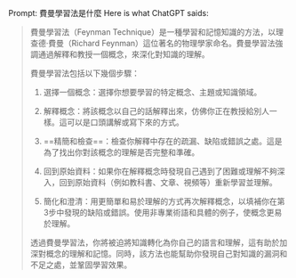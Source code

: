 
Prompt: 費曼學習法是什麼
Here is what ChatGPT saids:
> 費曼學習法（Feynman Technique）是一種學習和記憶知識的方法，以理查德·費曼（Richard Feynman）這位著名的物理學家命名。費曼學習法強調通過解釋和教授一個概念，來深化對知識的理解。
> 
> 費曼學習法包括以下幾個步驟：
> 
> 1. 選擇一個概念：選擇你想要學習的特定概念、主題或知識領域。
> 
> 2. 解釋概念：將該概念以自己的話解釋出來，仿佛你正在教授給別人一樣。這可以是口頭講解或寫下來的方式。
> 
> 3. ==精簡和檢查==：檢查你解釋中存在的疏漏、缺陷或錯誤之處。這是為了找出你對該概念的理解是否完整和準確。
> 
> 4. 回到原始資料：如果你在解釋概念時發現自己遇到了困難或理解不夠深入，回到原始資料（例如教科書、文章、視頻等）重新學習並理解。
> 
> 5. 簡化和澄清：用更簡單和易於理解的方式再次解釋概念，以填補你在第3步中發現的缺陷或錯誤。使用非專業術語和具體的例子，使概念更易於理解。
> 
> 透過費曼學習法，你將被迫將知識轉化為你自己的語言和理解，這有助於加深對概念的理解和記憶。同時，該方法也能幫助你發現自己對知識的漏洞和不足之處，並鞏固學習效果。